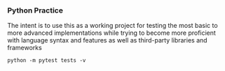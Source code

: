 ### Python Practice

The intent is to use this as a working project for testing the most basic to more advanced implementations
while trying to become more proficient with language syntax and features as well as third-party libraries
and frameworks

    python -m pytest tests -v